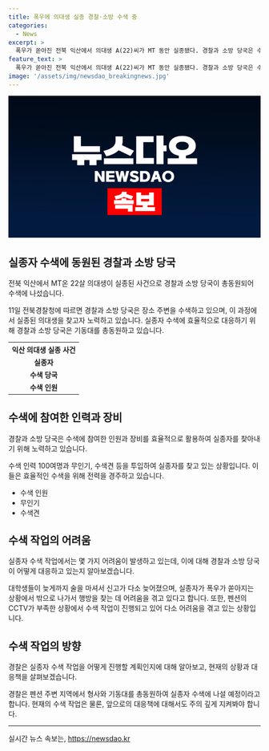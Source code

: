 ```yaml
---
title: 폭우에 의대생 실종 경찰·소방 수색 중
categories:
  - News
excerpt: >
  폭우가 쏟아진 전북 익산에서 의대생 A(22)씨가 MT 동안 실종됐다. 경찰과 소방 당국은 수색에 나섰고, 20여명의 동아리 대학생들은 술을 마시고 잠들었다. 실종된 A씨를 찾기 위해 100여명의 인력과 무인기, 수색견 등이 투입됐고, CCTV가 부족한 상황에서 기동대까지 총동원할 예정이다. A씨는 호우 속에 나가서 행방을 찾는 데 어려움을 겪고 있으며, 주변 상황이 침수되고 배수로에 물이 찼다고 전해졌다.
feature_text: >
  폭우가 쏟아진 전북 익산에서 의대생 A(22)씨가 MT 동안 실종됐다. 경찰과 소방 당국은 수색에 나섰고, 20여명의 동아리 대학생들은 술을 마시고 잠들었다. 실종된 A씨를 찾기 위해 100여명의 인력과 무인기, 수색견 등이 투입됐고, CCTV가 부족한 상황에서 기동대까지 총동원할 예정이다. A씨는 호우 속에 나가서 행방을 찾는 데 어려움을 겪고 있으며, 주변 상황이 침수되고 배수로에 물이 찼다고 전해졌다.
image: '/assets/img/newsdao_breakingnews.jpg'
---
```


<p><img src="/assets/img/newsdao_breakingnews.jpg" alt="ontimetimes 속보" /></p>

<h2 data-ke-size="size26">실종자 수색에 동원된 경찰과 소방 당국</h2>

<p>전북 익산에서 MT온 22살 의대생이 실종된 사건으로 경찰과 소방 당국이 총동원되어 수색에 나섰습니다.</p>

<p data-ke-size="size16">11일 전북경찰청에 따르면 경찰과 소방 당국은 장소 주변을 수색하고 있으며, 이 과정에서 실종된 의대생을 찾고자 노력하고 있습니다. 실종자 수색에 효율적으로 대응하기 위해 경찰과 소방 당국은 기동대를 총동원하고 있습니다.</p>

<table>
    <tr>
        <th style="text-align: center;">익산 의대생 실종 사건</th>
    </tr>
    <tr>
        <td style="text-align: center; height: 17px;"><b>실종자</b></td>
    </tr>
    <tr>
        <td style="text-align: center; height: 17px;"><b>수색 당국</b></td>
    </tr>
    <tr>
        <td style="text-align: center; height: 17px;"><b>수색 인원</b></td>
    </tr>
</table>

<h2 data-ke-size="size26">수색에 참여한 인력과 장비</h2>

<p>경찰과 소방 당국은 수색에 참여한 인원과 장비를 효율적으로 활용하여 실종자를 찾아내기 위해 노력하고 있습니다.</p>

<p data-ke-size="size16">수색 인력 100여명과 무인기, 수색견 등을 투입하여 실종자를 찾고 있는 상황입니다. 이들은 효율적인 수색을 위해 전력을 경주하고 있습니다.</p>

<ul>
    <li>수색 인원</li>
    <li>무인기</li>
    <li>수색견</li>
</ul>

<h2 data-ke-size="size26">수색 작업의 어려움</h2>

<p>실종자 수색 작업에서는 몇 가지 어려움이 발생하고 있는데, 이에 대해 경찰과 소방 당국이 어떻게 대응하고 있는지 알아보겠습니다.</p>

<p data-ke-size="size16">대학생들이 늦게까지 술을 마셔서 신고가 다소 늦어졌으며, 실종자가 폭우가 쏟아지는 상황에서 밖으로 나가서 행방을 찾는 데 어려움을 겪고 있다고 합니다. 또한, 펜션의 CCTV가 부족한 상황에서 수색 작업이 진행되고 있어 다소 어려움을 겪고 있는 상황입니다.</p>

<h2 data-ke-size="size26">수색 작업의 방향</h2>

<p>경찰은 실종자 수색 작업을 어떻게 진행할 계획인지에 대해 알아보고, 현재의 상황과 대응책을 살펴보겠습니다.</p>

<p data-ke-size="size16">경찰은 펜션 주변 지역에서 형사와 기동대를 총동원하여 실종자 수색에 나설 예정이라고 합니다. 현재의 수색 작업은 물론, 앞으로의 대응책에 대해서도 주의 깊게 지켜봐야 합니다.</p>

<p><hr></p>
실시간 뉴스 속보는, <a href="https://newsdao.kr" rel="dofollow">https://newsdao.kr</a>


